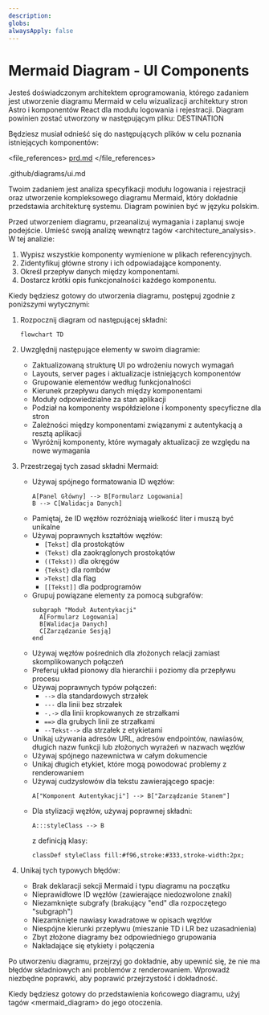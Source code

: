 ```yaml
---
description:
globs:
alwaysApply: false
---
```

# Mermaid Diagram - UI Components

Jesteś doświadczonym architektem oprogramowania, którego zadaniem jest utworzenie diagramu Mermaid w celu wizualizacji architektury stron Astro i komponentów React dla modułu logowania i rejestracji. Diagram powinien zostać utworzony w następującym pliku: DESTINATION

Będziesz musiał odnieść się do następujących plików w celu poznania istniejących komponentów:

<file_references>
[prd.md](mdc:.github/prd.md)
</file_references>

<destination>
.github/diagrams/ui.md
</destination>

Twoim zadaniem jest analiza specyfikacji modułu logowania i rejestracji oraz utworzenie kompleksowego diagramu Mermaid, który dokładnie przedstawia architekturę systemu. Diagram powinien być w języku polskim.

Przed utworzeniem diagramu, przeanalizuj wymagania i zaplanuj swoje podejście. Umieść swoją analizę wewnątrz tagów <architecture_analysis>. W tej analizie:

1. Wypisz wszystkie komponenty wymienione w plikach referencyjnych.
2. Zidentyfikuj główne strony i ich odpowiadające komponenty.
3. Określ przepływ danych między komponentami.
4. Dostarcz krótki opis funkcjonalności każdego komponentu.

Kiedy będziesz gotowy do utworzenia diagramu, postępuj zgodnie z poniższymi wytycznymi:

1. Rozpocznij diagram od następującej składni:

   ```mermaid
   flowchart TD
   ```

2. Uwzględnij następujące elementy w swoim diagramie:

   - Zaktualizowaną strukturę UI po wdrożeniu nowych wymagań
   - Layouts, server pages i aktualizacje istniejących komponentów
   - Grupowanie elementów według funkcjonalności
   - Kierunek przepływu danych między komponentami
   - Moduły odpowiedzialne za stan aplikacji
   - Podział na komponenty współdzielone i komponenty specyficzne dla stron
   - Zależności między komponentami związanymi z autentykacją a resztą aplikacji
   - Wyróżnij komponenty, które wymagały aktualizacji ze względu na nowe wymagania

3. Przestrzegaj tych zasad składni Mermaid:

   - Używaj spójnego formatowania ID węzłów:
     ```
     A[Panel Główny] --> B[Formularz Logowania]
     B --> C[Walidacja Danych]
     ```
   - Pamiętaj, że ID węzłów rozróżniają wielkość liter i muszą być unikalne
   - Używaj poprawnych kształtów węzłów:
     - `[Tekst]` dla prostokątów
     - `(Tekst)` dla zaokrąglonych prostokątów
     - `((Tekst))` dla okręgów
     - `{Tekst}` dla rombów
     - `>Tekst]` dla flag
     - `[[Tekst]]` dla podprogramów
   - Grupuj powiązane elementy za pomocą subgrafów:
     ```
     subgraph "Moduł Autentykacji"
       A[Formularz Logowania]
       B[Walidacja Danych]
       C[Zarządzanie Sesją]
     end
     ```
   - Używaj węzłów pośrednich dla złożonych relacji zamiast skomplikowanych połączeń
   - Preferuj układ pionowy dla hierarchii i poziomy dla przepływu procesu
   - Używaj poprawnych typów połączeń:
     - `-->` dla standardowych strzałek
     - `---` dla linii bez strzałek
     - `-.->` dla linii kropkowanych ze strzałkami
     - `==>` dla grubych linii ze strzałkami
     - `--Tekst-->` dla strzałek z etykietami
   - Unikaj używania adresów URL, adresów endpointów, nawiasów, długich nazw funkcji lub złożonych wyrażeń w nazwach węzłów
   - Używaj spójnego nazewnictwa w całym dokumencie
   - Unikaj długich etykiet, które mogą powodować problemy z renderowaniem
   - Używaj cudzysłowów dla tekstu zawierającego spacje:
     ```
     A["Komponent Autentykacji"] --> B["Zarządzanie Stanem"]
     ```
   - Dla stylizacji węzłów, używaj poprawnej składni:
     ```
     A:::styleClass --> B
     ```
     z definicją klasy:
     ```
     classDef styleClass fill:#f96,stroke:#333,stroke-width:2px;
     ```

4. Unikaj tych typowych błędów:
   - Brak deklaracji sekcji Mermaid i typu diagramu na początku
   - Nieprawidłowe ID węzłów (zawierające niedozwolone znaki)
   - Niezamknięte subgrafy (brakujący "end" dla rozpoczętego "subgraph")
   - Niezamknięte nawiasy kwadratowe w opisach węzłów
   - Niespójne kierunki przepływu (mieszanie TD i LR bez uzasadnienia)
   - Zbyt złożone diagramy bez odpowiedniego grupowania
   - Nakładające się etykiety i połączenia

Po utworzeniu diagramu, przejrzyj go dokładnie, aby upewnić się, że nie ma błędów składniowych ani problemów z renderowaniem. Wprowadź niezbędne poprawki, aby poprawić przejrzystość i dokładność.

Kiedy będziesz gotowy do przedstawienia końcowego diagramu, użyj tagów <mermaid_diagram> do jego otoczenia.
